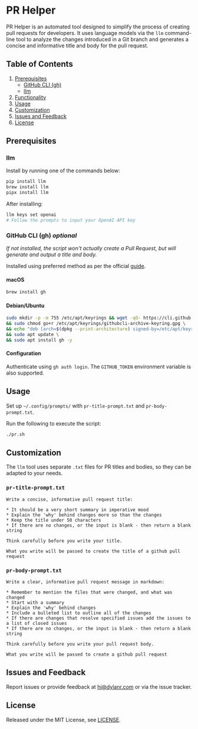 # PR Helper
PR Helper is an automated tool designed to simplify the process of creating pull requests for developers. It uses language models via the `llm` command-line tool to analyze the changes introduced in a Git branch and generates a concise and informative title and body for the pull request.

## Table of Contents
1. [Prerequisites](#prerequisites)
   - [GitHub CLI (gh)](#github-cli-gh)
   - [llm](#llm)
2. [Functionality](#functionality)
3. [Usage](#usage)
4. [Customization](#customization)
5. [Issues and Feedback](#issues-and-feedback)
6. [License](#license)

## Prerequisites

### llm
Install by running one of the commands below:
```bash
pip install llm
brew install llm
pipx install llm
```
After installing:
```bash
llm keys set openai
# Follow the prompts to input your OpenAI API key
```

### GitHub CLI (gh) _optional_
_If not installed, the script won't actually create a Pull Request, but will generate and output a title and body._

Installed using preferred method as per the official [guide](https://github.com/cli/cli#installation).

#### macOS
```bash
brew install gh
```
#### Debian/Ubuntu
```bash
sudo mkdir -p -m 755 /etc/apt/keyrings && wget -qO- https://cli.github.com/packages/githubcli-archive-keyring.gpg | sudo tee /etc/apt/keyrings/githubcli-archive-keyring.gpg > /dev/null \
&& sudo chmod go+r /etc/apt/keyrings/githubcli-archive-keyring.gpg \
&& echo "deb [arch=$(dpkg --print-architecture) signed-by=/etc/apt/keyrings/githubcli-archive-keyring.gpg] https://cli.github.com/packages stable main" | sudo tee /etc/apt/sources.list.d/github-cli.list > /dev/null \
&& sudo apt update \
&& sudo apt install gh -y
```

#### Configuration
Authenticate using `gh auth login`. The `GITHUB_TOKEN` environment variable is also supported.



## Usage

Set up `~/.config/prompts/` with `pr-title-prompt.txt` and `pr-body-prompt.txt`.

Run the following to execute the script:
```bash
./pr.sh
```


## Customization

The `llm` tool uses separate `.txt` files for PR titles and bodies, so they can be adapted to your needs.

### `pr-title-prompt.txt`
```
Write a concise, informative pull request title:

* It should be a very short summary in imperative mood
* Explain the 'why' behind changes more so than the changes
* Keep the title under 50 characters
* If there are no changes, or the input is blank - then return a blank string

Think carefully before you write your title.

What you write will be passed to create the title of a github pull request
```

### `pr-body-prompt.txt`
```
Write a clear, informative pull request message in markdown:

* Remember to mention the files that were changed, and what was changed
* Start with a summary
* Explain the 'why' behind changes
* Include a bulleted list to outline all of the changes
* If there are changes that resolve specified issues add the issues to a list of closed issues
* If there are no changes, or the input is blank - then return a blank string

Think carefully before you write your pull request body.

What you write will be passed to create a github pull request
```

## Issues and Feedback

Report issues or provide feedback at [hi@dylanr.com](mailto:hi@dylanr.com) or via the issue tracker.

## License

Released under the MIT License, see [LICENSE](LICENSE).
